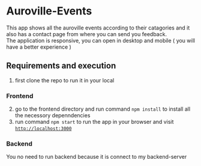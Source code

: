 # Auroville-Events
This app shows all the auroville events according to their catagories and it also has a contact page from where you can send you feedback.<br/>
The application is responsive, you can open in desktop and mobile ( you will have a better experience )

## Requirements and execution
1. first clone the repo to run it in your local 
### Frontend
2. go to the frontend directory and run command `npm install` to install all the necessory depenndencies <br/>
3. run command `npm start` to run the app in your browser and visit <a href="`http://localhost:3000`">`http://localhost:3000`</a> <br/>
### Backend
You no need to run backend because it is connect to my backend-server 

